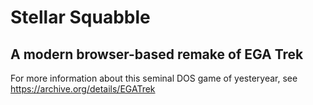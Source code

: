 # Stellar Squabble #

## A modern browser-based remake of EGA Trek ##

For more information about this seminal DOS game of yesteryear, see https://archive.org/details/EGATrek
